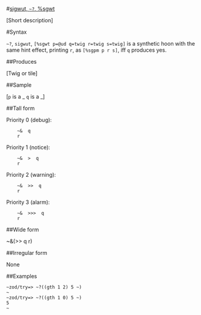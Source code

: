 #[sigwut, `~?`, %sgwt](#sgwt)

[Short description]

#Syntax

`~?`, `sigwut`, `[%sgwt p=@ud q=twig r=twig s=twig]` is a
synthetic hoon with the same hint effect, printing `r`,
as `[%sgpm p r s]`, iff `q` produces yes.

##Produces

[Twig or tile]

##Sample

[`p` is a _
`q` is a _]

##Tall form

Priority 0 (debug):

        ~&  q
        r

Priority 1 (notice):

        ~&  >  q
        r

Priority 2 (warning):

        ~&  >>  q
        r

Priority 3 (alarm):

        ~&  >>>  q
        r

##Wide form

~&(>> q r)

##Irregular form

None

##Examples

    ~zod/try=> ~?((gth 1 2) 5 ~)
    ~
    ~zod/try=> ~?((gth 1 0) 5 ~)
    5
    ~
